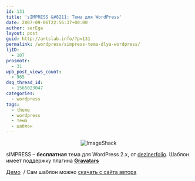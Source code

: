 ```yaml
---
id: 131
title: 'sIMPRESS &#8211; Тема для WordPress'
date: 2007-09-06T22:56:37+00:00
author: serEga
layout: post
guid: http://artslab.info/?p=131
permalink: /wordpress/simpress-tema-dlya-wordpress/
ljID:
  - 107
prosmotr:
  - 31
wpb_post_views_count:
  - 965
dsq_thread_id:
  - 1565023047
categories:
  - wordpress
tags:
  - theme
  - wordpress
  - тема
  - шаблон
---
```

<p style="text-align: center">
  <img src="{{site.img_cdn}}/simpress_wordpress_theme.jpg" alt="ImageShack" border="0" />
</p>

sIMPRESS &#8211; **бесплатная** тема для WordPress 2.x, от <a href="http://www.dezinerfolio.com/2007/09/04/simpress-free-theme-download/" title="dezinerfolio" target="_blank">dezinerfolio</a>. Шаблон имеет поддержку плагина <a href="http://www.skippy.net/blog/2005/03/24/gravatars/" title="Gravatars plugin для WordPress" target="_blank"><strong>Gravatars</strong></a>

<a href="http://simpress.dezinerfolio.com/" title="demo" target="_blank">Демо</a>  / Сам шаблон можно <a href="http://www.dezinerfolio.com/2007/09/04/simpress-free-theme-download/" title="Скачать шаблон" target="_blank">скачать с сайта автора</a>